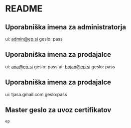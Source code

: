 # README

## Uporabniška imena za administratorja
ui: admin@ep.si geslo: pass

## Uporabniška imena za prodajalce
ui: ana@ep.si geslo: pass
ui: bojan@ep.si geslo: pass

## Uporabniška imena za prodajalce
ui: tjasa.gmail.com geslo:pass

## Master geslo za uvoz certifikatov
```ep```



